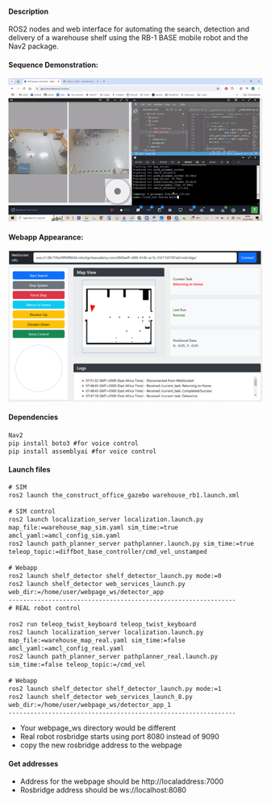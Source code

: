 #### Description
ROS2 nodes and web interface for automating the search, detection and delivery of a warehouse shelf using the RB-1 BASE mobile robot and the Nav2 package.

#### Sequence Demonstration:
![](https://github.com/A7med205/shelf_detector/blob/main/media/Full.gif)

#### Webapp Appearance:
![](https://github.com/A7med205/shelf_detector/blob/main/media/App.PNG)

#### Dependencies
```
Nav2
pip install boto3 #for voice control
pip install assemblyai #for voice control
```

#### Launch files
```
# SIM
ros2 launch the_construct_office_gazebo warehouse_rb1.launch.xml

# SIM control
ros2 launch localization_server localization.launch.py map_file:=warehouse_map_sim.yaml sim_time:=true amcl_yaml:=amcl_config_sim.yaml
ros2 launch path_planner_server pathplanner.launch.py sim_time:=true teleop_topic:=diffbot_base_controller/cmd_vel_unstamped

# Webapp
ros2 launch shelf_detector shelf_detector_launch.py mode:=0
ros2 launch shelf_detector web_services_launch.py web_dir:=/home/user/webpage_ws/detector_app
---------------------------------------------------------------
# REAL robot control

ros2 run teleop_twist_keyboard teleop_twist_keyboard 
ros2 launch localization_server localization.launch.py map_file:=warehouse_map_real.yaml sim_time:=false amcl_yaml:=amcl_config_real.yaml
ros2 launch path_planner_server pathplanner_real.launch.py sim_time:=false teleop_topic:=/cmd_vel

# Webapp
ros2 launch shelf_detector shelf_detector_launch.py mode:=1
ros2 launch shelf_detector web_services_launch_8.py web_dir:=/home/user/webpage_ws/detector_app_1
---------------------------------------------------------------
```
* Your webpage_ws directory would be different
* Real robot rosbridge starts using port 8080 instead of 9090
* copy the new rosbridge address to the webpage 

#### Get addresses
- Address for the webpage should be http://localaddress:7000
- Rosbridge address should be ws://localhost:8080 
